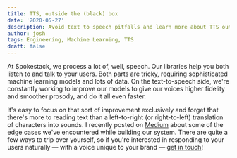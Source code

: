 ```yaml
---
title: TTS, outside the (black) box
date: '2020-05-27'
description: Avoid text to speech pitfalls and learn more about TTS output. Josh Ziegler shares some of the edge cases we've encountered while building our system.
author: josh
tags: Engineering, Machine Learning, TTS
draft: false
---
```


At Spokestack, we process a lot of, well, speech. Our libraries help you both listen to and talk to your users. Both parts are tricky, requiring sophisticated machine learning models and lots of data. On the text-to-speech side, we're constantly working to improve our models to give our voices higher fidelity and smoother prosody, and do it all even faster.

It's easy to focus on that sort of improvement exclusively and forget that there's more to reading text than a left-to-right (or right-to-left) translation of characters into sounds. I recently posted on [Medium](https://medium.com/@josh_z/tts-outside-the-black-box-81ed0b96553b) about some of the edge cases we've encountered while building our system. There are quite a few ways to trip over yourself, so if you're interested in responding to your users naturally — with a voice unique to your brand — [get in touch](mailto:hello@spokestack.io)!
